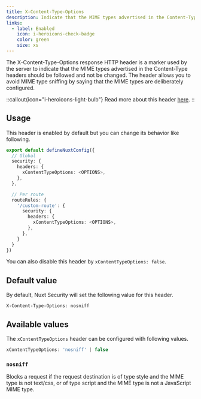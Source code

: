 ```yaml
---
title: X-Content-Type-Options
description: Indicate that the MIME types advertised in the Content-Type headers should be followed and not be changed.
links:
  - label: Enabled
    icon: i-heroicons-check-badge
    color: green
    size: xs
---
```


The X-Content-Type-Options response HTTP header is a marker used by the server to indicate that the MIME types advertised in the Content-Type headers should be followed and not be changed. The header allows you to avoid MIME type sniffing by saying that the MIME types are deliberately configured.

::callout{icon="i-heroicons-light-bulb"}
 Read more about this header [here](https://developer.mozilla.org/en-US/docs/Web/HTTP/Headers/X-Content-Type-Options).
::

## Usage

This header is enabled by default but you can change its behavior like following.

```ts
export default defineNuxtConfig({
  // Global
  security: {
    headers: {
      xContentTypeOptions: <OPTIONS>,
    },
  },

  // Per route
  routeRules: {
    '/custom-route': {
      security: {
        headers: {
          xContentTypeOptions: <OPTIONS>,
        },
      },
    }
  }
})
```

You can also disable this header by `xContentTypeOptions: false`.

## Default value

By default, Nuxt Security will set the following value for this header.

```http
X-Content-Type-Options: nosniff
```

## Available values

The `xContentTypeOptions` header can be configured with following values.

```ts
xContentTypeOptions: 'nosniff' | false
```

### `nosniff`

Blocks a request if the request destination is of type style and the MIME type is not text/css, or of type script and the MIME type is not a JavaScript MIME type.
